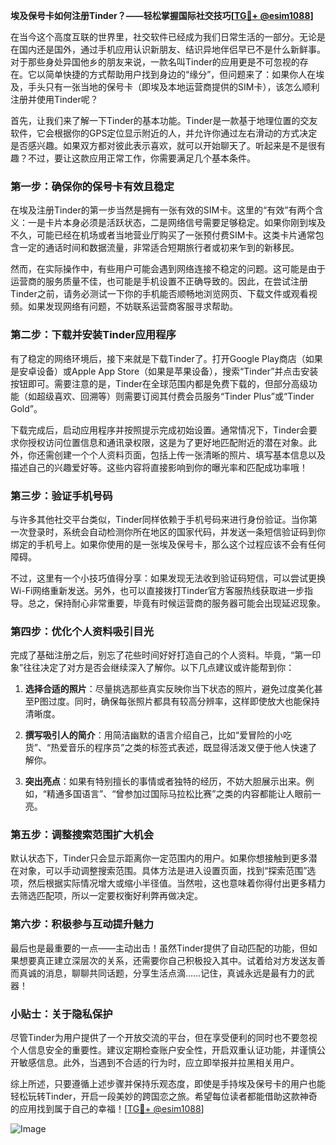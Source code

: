 **埃及保号卡如何注册Tinder？——轻松掌握国际社交技巧[[TG💪+ @esim1088](https://t.me/s/esim1088)]**

在当今这个高度互联的世界里，社交软件已经成为我们日常生活的一部分。无论是在国内还是国外，通过手机应用认识新朋友、结识异地伴侣早已不是什么新鲜事。对于那些身处异国他乡的朋友来说，一款名叫Tinder的应用更是不可忽视的存在。它以简单快捷的方式帮助用户找到身边的“缘分”，但问题来了：如果你人在埃及，手头只有一张当地的保号卡（即埃及本地运营商提供的SIM卡），该怎么顺利注册并使用Tinder呢？

首先，让我们来了解一下Tinder的基本功能。Tinder是一款基于地理位置的交友软件，它会根据你的GPS定位显示附近的人，并允许你通过左右滑动的方式决定是否感兴趣。如果双方都对彼此表示喜欢，就可以开始聊天了。听起来是不是很有趣？不过，要让这款应用正常工作，你需要满足几个基本条件。

### 第一步：确保你的保号卡有效且稳定

在埃及注册Tinder的第一步当然是拥有一张有效的SIM卡。这里的“有效”有两个含义：一是卡片本身必须是活跃状态，二是网络信号需要足够稳定。如果你刚到埃及不久，可能已经在机场或者当地营业厅购买了一张预付费SIM卡。这类卡片通常包含一定的通话时间和数据流量，非常适合短期旅行者或初来乍到的新移民。

然而，在实际操作中，有些用户可能会遇到网络连接不稳定的问题。这可能是由于运营商的服务质量不佳，也可能是手机设置不正确导致的。因此，在尝试注册Tinder之前，请务必测试一下你的手机能否顺畅地浏览网页、下载文件或观看视频。如果发现网络有问题，不妨联系运营商客服寻求帮助。

### 第二步：下载并安装Tinder应用程序

有了稳定的网络环境后，接下来就是下载Tinder了。打开Google Play商店（如果是安卓设备）或Apple App Store（如果是苹果设备），搜索“Tinder”并点击安装按钮即可。需要注意的是，Tinder在全球范围内都是免费下载的，但部分高级功能（如超级喜欢、回溯等）则需要订阅其付费会员服务“Tinder Plus”或“Tinder Gold”。

下载完成后，启动应用程序并按照提示完成初始设置。通常情况下，Tinder会要求你授权访问位置信息和通讯录权限，这是为了更好地匹配附近的潜在对象。此外，你还需创建一个个人资料页面，包括上传一张清晰的照片、填写基本信息以及描述自己的兴趣爱好等。这些内容将直接影响到你的曝光率和匹配成功率哦！

### 第三步：验证手机号码

与许多其他社交平台类似，Tinder同样依赖于手机号码来进行身份验证。当你第一次登录时，系统会自动检测你所在地区的国家代码，并发送一条短信验证码到你绑定的手机号上。如果你使用的是一张埃及保号卡，那么这个过程应该不会有任何障碍。

不过，这里有一个小技巧值得分享：如果发现无法收到验证码短信，可以尝试更换Wi-Fi网络重新发送。另外，也可以直接拨打Tinder官方客服热线获取进一步指导。总之，保持耐心非常重要，毕竟有时候运营商的服务器可能会出现延迟现象。

### 第四步：优化个人资料吸引目光

完成了基础注册之后，别忘了花些时间好好打造自己的个人资料。毕竟，“第一印象”往往决定了对方是否会继续深入了解你。以下几点建议或许能帮到你：

1. **选择合适的照片**：尽量挑选那些真实反映你当下状态的照片，避免过度美化甚至P图过度。同时，确保每张照片都具有较高分辨率，这样即使放大也能保持清晰度。
   
2. **撰写吸引人的简介**：用简洁幽默的语言介绍自己，比如“爱冒险的小吃货”、“热爱音乐的程序员”之类的标签式表述，既显得活泼又便于他人快速了解你。
   
3. **突出亮点**：如果有特别擅长的事情或者独特的经历，不妨大胆展示出来。例如，“精通多国语言”、“曾参加过国际马拉松比赛”之类的内容都能让人眼前一亮。

### 第五步：调整搜索范围扩大机会

默认状态下，Tinder只会显示距离你一定范围内的用户。如果你想接触到更多潜在对象，可以手动调整搜索范围。具体方法是进入设置页面，找到“探索范围”选项，然后根据实际情况增大或缩小半径值。当然啦，这也意味着你得付出更多精力去筛选匹配项，所以一定要权衡好利弊再做决定。

### 第六步：积极参与互动提升魅力

最后也是最重要的一点——主动出击！虽然Tinder提供了自动匹配的功能，但如果想要真正建立深层次的关系，还需要你自己积极投入其中。试着给对方发送友善而真诚的消息，聊聊共同话题，分享生活点滴……记住，真诚永远是最有力的武器！

### 小贴士：关于隐私保护

尽管Tinder为用户提供了一个开放交流的平台，但在享受便利的同时也不要忽视个人信息安全的重要性。建议定期检查账户安全性，开启双重认证功能，并谨慎公开敏感信息。此外，当遇到不合适的行为时，应立即举报并拉黑相关用户。

综上所述，只要遵循上述步骤并保持乐观态度，即使是手持埃及保号卡的用户也能轻松玩转Tinder，开启一段美妙的跨国恋之旅。希望每位读者都能借助这款神奇的应用找到属于自己的幸福！[[TG💪+ @esim1088](https://t.me/s/esim1088)]

![Image](https://i.postimg.cc/4NQfJmqS/Snipaste-2025-05-13-00-14-12.png)
